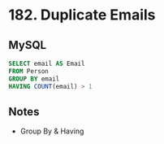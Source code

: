 # 182. Duplicate Emails

## MySQL
```sql
SELECT email AS Email
FROM Person
GROUP BY email
HAVING COUNT(email) > 1
```

## Notes
- Group By & Having
